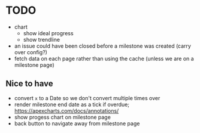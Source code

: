 # TODO

- chart
  - show ideal progress
  - show trendline
- an issue could have been closed before a milestone was created (carry over config?)
- fetch data on each page rather than using the cache (unless we are on a milestone page)

## Nice to have

- convert `x` to a Date so we don't convert multiple times over
- render milestone end date as a tick if overdue; https://apexcharts.com/docs/annotations/
- show progess chart on milestone page
- back button to navigate away from milestone page
